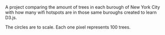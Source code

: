 A project comparing the amount of trees in each burough of New York City with how many wifi hotspots are in those same buroughs created to learn D3.js. 

The circles are to scale. Each one pixel represents 100 trees.
